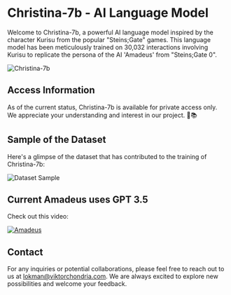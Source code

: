 # Christina-7b - AI Language Model

Welcome to Christina-7b, a powerful AI language model inspired by the character Kurisu from the popular "Steins;Gate" games. This language model has been meticulously trained on 30,032 interactions involving Kurisu to replicate the persona of the AI 'Amadeus' from "Steins;Gate 0". 

![Christina-7b](https://github.com/Loke-60000/Christina-7B/assets/104599813/1386ab7f-6bef-4ee0-b7fb-d286555b77e8)

## Access Information

As of the current status, Christina-7b is available for private access only. We appreciate your understanding and interest in our project. 🤖📚

## Sample of the Dataset

Here's a glimpse of the dataset that has contributed to the training of Christina-7b:

![Dataset Sample](https://github.com/Loke-60000/Christina-7B/assets/104599813/3048fd11-a5d9-4ae4-8f9d-ebb49bdb96f7)

## Current Amadeus uses GPT 3.5

Check out this video:

[![Amadeus](https://img.youtube.com/vi/OMXIC0Zxr5s/0.jpg)](https://www.youtube.com/watch?v=OMXIC0Zxr5s&t=78s)

## Contact

For any inquiries or potential collaborations, please feel free to reach out to us at lokman@viktorchondria.com. We are always excited to explore new possibilities and welcome your feedback.

